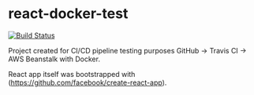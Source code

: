 # react-docker-test

[![Build Status](https://travis-ci.org/stanislavprihoda/react-docker-test.svg?branch=master)](https://travis-ci.org/stanislavprihoda/react-docker-test)

Project created for CI/CD pipeline testing purposes GitHub -> Travis CI -> AWS Beanstalk with Docker.

React app itself was bootstrapped with (https://github.com/facebook/create-react-app).
